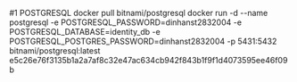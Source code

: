 #1 POSTGRESQL
docker pull bitnami/postgresql
docker run -d --name postgresql -e POSTGRESQL_PASSWORD=dinhanst2832004 -e POSTGRESQL_DATABASE=identity_db -e POSTGRESQL_POSTGRES_PASSWORD=dinhanst2832004 -p 5431:5432 bitnami/postgresql:latest
e5c26e76f3135b1a2a7af8c32e47ac634cb942f843b1f9f1d4073595ee46f09b

